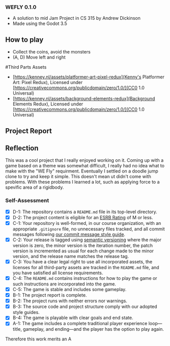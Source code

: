 ### WEFLY 0.1.0
- A solution to mid Jam Project in CS 315 by Andrew Dickinson
- Made using the Godot 3.5
## How to play
- Collect the coins, avoid the monsters
- (A, D) Move left and right

#Third Parts Assets
- [https://kenney.nl/assets/platformer-art-pixel-redux](Kenny's 
Platformer Art: Pixel Redux), Licensed under [https://creativecommons.org/publicdomain/zero/1.0/](CC0 1.0 Universal)
- [https://kenney.nl/assets/background-elements-redux](Background Elements Redux), Licensed under [https://creativecommons.org/publicdomain/zero/1.0/](CC0 1.0 Universal)

## Project Report 

## Reflection
This was a cool project that I really enjoyed working on it. Coming up with a game based on a theme was somewhat difficult, I really had no idea what to make with the "WE Fly" requirment. Eventually I settled on a doodle jump clone to try and keep it simple. This doesn't mean ut didn't come with problems. With these problems I learned a lot, such as applying force to a spevific area of a rigidbody.  

### Self-Assessment
- [X] D-1: The repository contains a <code>README.md</code> file in its top-level directory.
- [X] D-2: The project content is eligible for an <a href="https://www.esrb.org/ratings-guide/">ESRB Rating</a> of M or less.
- [X] C-1: Your repository is well-formed, in our course organization, with an appropriate <code>.gitignore</code> file, no unnecessary files tracked, and all commit messages following <a href="https://cbea.ms/git-commit/">our commit message style guide</a>.
- [X] C-2: Your release is tagged using <a href="https://semver.org/">semantic versioning</a> where the major version is zero, the minor version is the iteration number, the patch version is incremented as usual for each change made to the minor version, and the release name matches the release tag.
- [X] C-3: You have a clear legal right to use all incorporated assets, the licenses for all third-party assets are tracked in the <code>README.md</code> file, and you have satisfied all license requirements.
- [X] C-4: The <code>README.md</code> contains instructions for how to play the game or such instructions are incorporated into the game.
- [X] C-5: The game is stable and includes some gameplay.
- [X] B-1: The project report is complete.
- [X] B-2: The project runs with neither errors nor warnings.
- [X] B-3: The source code and project structure comply with our adopted style guides.
- [X] B-4: The game is playable with clear goals and end state.
- [X] A-1: The game includes a complete traditional player experience loop&mdash;title, gameplay, and ending&mdash;and the player has the option to play again.

Therefore this work merits an A
